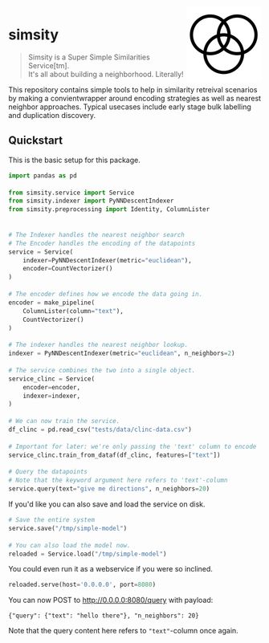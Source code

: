 <img src="docs/icon.png" width=150 height=150 align="right">

# simsity

> Simsity is a Super Simple Similarities Service[tm]. <br>
> It's all about building a neighborhood. Literally! <br>

This repository contains simple tools to help in similarity retreival scenarios
by making a convientwrapper around encoding strategies as well as nearest neighbor
approaches. Typical usecases include early stage bulk labelling and duplication discovery.

## Quickstart

This is the basic setup for this package.

```python
import pandas as pd

from simsity.service import Service
from simsity.indexer import PyNNDescentIndexer
from simsity.preprocessing import Identity, ColumnLister


# The Indexer handles the nearest neighbor search
# The Encoder handles the encoding of the datapoints
service = Service(
    indexer=PyNNDescentIndexer(metric="euclidean"),
    encoder=CountVectorizer()
)

# The encoder defines how we encode the data going in.
encoder = make_pipeline(
    ColumnLister(column="text"),
    CountVectorizer()
)

# The indexer handles the nearest neighbor lookup.
indexer = PyNNDescentIndexer(metric="euclidean", n_neighbors=2)

# The service combines the two into a single object.
service_clinc = Service(
    encoder=encoder,
    indexer=indexer,
)

# We can now train the service.
df_clinc = pd.read_csv("tests/data/clinc-data.csv")

# Important for later: we're only passing the 'text' column to encode
service_clinc.train_from_dataf(df_clinc, features=["text"])

# Query the datapoints
# Note that the keyword argument here refers to 'text'-column
service.query(text="give me directions", n_neighbors=20)
```

If you'd like you can also save and load the service on disk.

```python
# Save the entire system
service.save("/tmp/simple-model")

# You can also load the model now.
reloaded = Service.load("/tmp/simple-model")
```

You could even run it as a webservice if you were so inclined.

```python
reloaded.serve(host='0.0.0.0', port=8080)
```

You can now POST to http://0.0.0.0:8080/query with payload:

```
{"query": {"text": "hello there"}, "n_neighbors": 20}
```

Note that the query content here refers to `"text"`-column once again.
